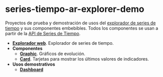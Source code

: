 # series-tiempo-ar-explorer-demo

Proyectos de prueba y demostración de usos del [explorador de series de tiempo](https://github.com/datosgobar/series-tiempo-ar-explorer) y sus componentes embebibles. Todos los componentes se usan a partir de la [API de Series de Tiempo](https://apis.datos.gob.ar/series).

* **[Explorador web](https://datosgobar.github.io/series-tiempo-ar-explorer-demo/explorer)**. Explorador de series de tiempo.
* **Componentes**
    - **[Graphic](https://datosgobar.github.io/series-tiempo-ar-explorer-demo/graphic)**. Gráficos de evolución.
    - **[Card](https://datosgobar.github.io/series-tiempo-ar-explorer-demo/card)**. Tarjetas para mostrar los últimos valores de indicadores.
* **Usos demostrativos**
    - **[Dashboard](https://datosgobar.github.io/series-tiempo-ar-explorer-demo/dashboard)**
